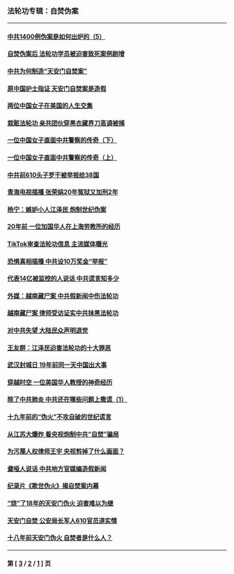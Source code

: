 ### 法轮功专辑：自焚伪案
---
#### [中共1400例伪案是如何出炉的（5）](../../pages/nf5562/n13226831.md?10290430) 
#### [自焚伪案后 法轮功学员被迫害致死案例剧增](../../pages/nf5562/n13190600.md?10290430) 
#### [中共为何制造“天安门自焚案”](../../pages/nf5562/n13183270.md?10290430) 
#### [原中国护士指证 天安门自焚案是造假](../../pages/nf5562/n13172289.md?10290430) 
#### [两位中国女子在美国的人生交集](../../pages/nf5562/n13156138.md?10290430) 
#### [栽赃法轮功 亲共团伙穿黑衣藏界刀高调被捕](../../pages/nf5562/n13073780.md?10290430) 
#### [一位中国女子直面中共警察的传奇（下）](../../pages/nf5562/n12989706.md?10290430) 
#### [一位中国女子直面中共警察的传奇（上）](../../pages/nf5562/n12985072.md?10290430) 
#### [中共前610头子罗干被举报给38国](../../pages/nf5562/n12975419.md?10290430) 
#### [青海电视插播 张荣娟20年冤狱又加刑2年](../../pages/nf5562/n12738166.md?10290430) 
#### [杨宁：嫉妒小人江泽民 炮制世纪伪案](../../pages/nf5562/n12724108.md?10290430) 
#### [20年前 一位加国华人在上海劳教所的经历](../../pages/nf5562/n12707932.md?10290430) 
#### [TikTok审查法轮功信息 主流媒体曝光](../../pages/nf5562/n12362336.md?10290430) 
#### [恐惧真相插播 中共设10万奖金“举报”](../../pages/nf5562/n12306396.md?10290430) 
#### [代表14亿被监控的人说话 中共谎言知多少](../../pages/nf5562/n12297484.md?10290430) 
#### [外媒：越南藏尸案 中共假新闻中伤法轮功](../../pages/nf5562/n12264411.md?10290430) 
#### [越南藏尸案 律师受访证实中共抹黑法轮功](../../pages/nf5562/n12261878.md?10290430) 
#### [对中共失望 大陆民众声明退党](../../pages/nf5562/n12187315.md?10290430) 
#### [王友群：江泽民迫害法轮功的十大罪恶](../../pages/nf5562/n12169074.md?10290430) 
#### [武汉封城日 19年前同一天中国出大事](../../pages/nf5562/n12150901.md?10290430) 
#### [穿越时空  一位美国华人教授的神奇经历](../../pages/nf5562/n12097460.md?10290430) 
#### [除了中共肺炎 中共还在哪些问题上撒谎（1）](../../pages/nf5562/n11955770.md?10290430) 
#### [十九年前的“伪火”不攻自破的世纪谎言](../../pages/nf5562/n11813238.md?10290430) 
#### [从江苏大爆炸 看央视炮制中共“自焚”骗局](../../pages/nf5562/n11140275.md?10290430) 
#### [为污蔑人权律师王宇 央视剪掉了什么画面？](../../pages/nf5562/n11130142.md?10290430) 
#### [聋哑人说话 中共地方官媒编造假新闻](../../pages/nf5562/n11006067.md?10290430) 
#### [纪录片《欺世伪火》揭自焚案内幕](../../pages/nf5562/n11002664.md?10290430) 
#### [“烧”了18年的天安门伪火 迫害难以为继](../../pages/nf5562/n10996660.md?10290430) 
#### [天安门自焚 公安局长军人610官员道实情](../../pages/nf5562/n10997098.md?10290430) 
#### [十八年前天安门伪火 自焚者是什么人？](../../pages/nf5562/n10996556.md?10290430) 

---
#### 第 [ [3](./3.md?10290430) / [2](./2.md?10290430) / [1](./1.md?10290430) ] 页
